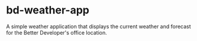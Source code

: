 # bd-weather-app
A simple weather application that displays the current weather and forecast for the Better Developer's office location.
